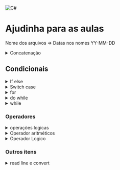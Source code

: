![C#](https://img.shields.io/badge/c%23-%23239120.svg?style=for-the-badge&logo=c-sharp&logoColor=white)

# Ajudinha para as aulas
Nome dos arquivos => Datas nos nomes YY-MM-DD



<details>
  <summary> Concatenação </summary>
	
	using static System.Console;
	string var = "texto";
	WriteLine($" usando uma variavel direta {var}");
	WriteLine(" usando um operador " + var);

</details>
	
## Condicionais

<details>
  <summary> If else </summary>
	
	using static System.Console;
	int num = 0;
	if (num == 0)
	{
	    WriteLine("Num é igual a zero");
	}
	else
	{
	    if (num != 0)
	    {
	        WriteLine("Num é diferente de zero");

	    }
	}
	
</details>


<details>
  <summary> Switch case </summary>

	using static System.Console;

	string frase1 = "esta é a frase 1";
	string frase2 = "aqui escrevo a frase 2";
	string frase3 = "leia aqui a frase 3";
	char opcao;

	WriteLine("escolha uma opcao de 1 - 3");
	opcao = (char)Read();
	switch (opcao)
	{
	    case '1':
	        WriteLine(frase1);
	        break;
	    case '2':
	        WriteLine(frase2);
	        break;
	    case '3':
	        WriteLine(frase3);
	        break;

	    default:
	        WriteLine("Caracter inválido !");
	        break;
	}
	
</details>


<details>
  <summary> for </summary>

	using static System.Console;

	for (int i = 0; i < 10; i++)
	{
	    WriteLine($"loop atual : {i}");
	}
	
</details>



<details>
  <summary> do while </summary>
using static System.Console;
	int i = 0;
	do {
	    WriteLine($"loop atual : {i+1}");
	    i++;
	}while (i< 10);
	
</details>


<details>
  <summary> while </summary>

	using static System.Console;
	int i = 0;
	while (i < 10)
	{
	    WriteLine($"loop atual : {i+1}");
	    i++;
	}

</details>

### Operadores	
	
<details>
  <summary> operações logicas </summary>

	a == b	-> A é igual B
	a != b	-> A Diferente de B
	a < b 	-> A menor q B
	a <= b	-> A Menor ou igual a B
	a > b 	-> A maior q B
	a >= b 	-> A maior ou igual q B
	!a	-> negação do A, se A for TRUE, será considerado FALSE
</details>
	

<details>
  <summary> Operador aritméticos </summary>
	+	adição
	-	subtração
	*	multiplicação
	/	divisão
	%	módulo (resto da divisão)
	
</details>


<details>
  <summary> Operador Logico </summary>

	&&	And = E
	||	OR = OU
	!	NOT = NÃO
</details>

### Outros itens
<details>
  <summary> read line e convert </summary>

	WriteLine("Escreva seu nome");
	nome = ReadLine();
	WriteLine("escreva sua idade");
	idade = Convert.ToInt32(ReadLine());
</details>
